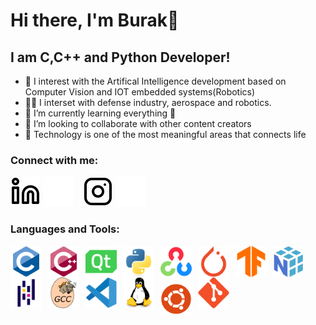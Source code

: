 # Hi there, I'm Burak👋 

## I am C,C++ and Python Developer!

- 🔭 I interest with the Artifical Intelligence development based on Computer Vision and IOT embedded systems(Robotics)
- 🤘🏻 I interset with defense industry, aerospace and robotics.
- 🌱 I’m currently learning everything 🤣
- 👯 I’m looking to collaborate with other content creators
- 🔋 Technology is one of the most meaningful areas that connects life

### Connect with me:
[![website](./img/linkedin-light.svg)](https://www.linkedin.com/in/burak-dogancay/#gh-light-mode-only)
[![website](./img/linkedin-dark.svg)](https://www.linkedin.com/in/burak-dogancay/#gh-dark-mode-only)
&nbsp;&nbsp;
[![website](./img/instagram-light.svg)](https://www.instagram.com/dogancay.burak/#gh-light-mode-only)
[![website](./img/instagram-dark.svg)](https://www.instagram.com/dogancay.burak/#gh-dark-mode-only)

### Languages and Tools:
<img align="left" alt="C" width="50px" src="https://github.com/devicons/devicon/blob/master/icons/c/c-original.svg" style="padding-right:10px;" />
<img align="left" alt="C++" width="50px" src="https://github.com/devicons/devicon/blob/master/icons/cplusplus/cplusplus-original.svg" style="padding-right:10px;" />
<img align="left" alt="QT" width="50px" src="https://github.com/devicons/devicon/blob/master/icons/qt/qt-original.svg" style="padding-right:10px;" />
<img align="left" alt="Python" width="50px" src="https://github.com/devicons/devicon/blob/master/icons/python/python-original.svg" style="padding-right:10px;" />
<img align="left" alt="OpenCv" width="50px" src="https://github.com/devicons/devicon/blob/master/icons/opencv/opencv-original.svg" style="padding-right:10px;" />
<img align="left" alt="Pytorch" width="50px" src="https://github.com/devicons/devicon/blob/master/icons/pytorch/pytorch-original.svg" style="padding-right:10px;" />
<img align="left" alt="Tensorflow" width="50px" src="https://github.com/devicons/devicon/blob/master/icons/tensorflow/tensorflow-original.svg" style="padding-right:10px;" />
<img align="left" alt="Numpy" width="50px" src="https://github.com/devicons/devicon/blob/master/icons/numpy/numpy-original.svg" style="padding-right:10px;" />
<img align="left" alt="Pandas" width="50px" src="https://github.com/devicons/devicon/blob/master/icons/pandas/pandas-original.svg" style="padding-right:10px;" />
<img align="left" alt="GCC" width="50px" src="https://github.com/devicons/devicon/blob/master/icons/gcc/gcc-original.svg" style="padding-right:10px;" />
<img align="left" alt="VsCode" width="50px" src="https://github.com/devicons/devicon/blob/master/icons/vscode/vscode-original.svg" style="padding-right:10px;" />
<img align="left" alt="Linux" width="50px" src="https://github.com/devicons/devicon/blob/master/icons/linux/linux-original.svg" style="padding-right:10px;" />
<img align="left" alt="Ubuntu" width="50px" src="https://github.com/devicons/devicon/blob/master/icons/ubuntu/ubuntu-plain.svg" style="padding-right:10px;padding-top:10px"/>
<img align="left" alt="Git" width="50px" src="https://github.com/devicons/devicon/blob/master/icons/git/git-original.svg" style="padding-right:10px;" />

